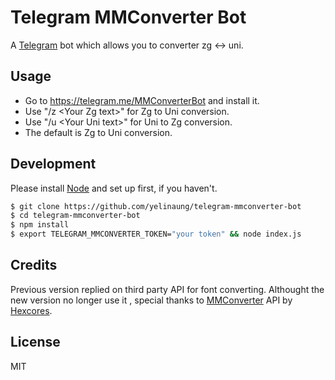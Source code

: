# Telegram MMConverter Bot

A [Telegram](https://telegram.org) bot which allows you to converter zg <-> uni.

## Usage 

- Go to https://telegram.me/MMConverterBot and install it.
- Use "/z \<Your Zg text\>" for Zg to Uni conversion.
- Use "/u \<Your Uni text\>" for Uni to Zg conversion.
- The default is Zg to Uni conversion.

## Development 

Please install [Node](http://nodejs.org/) and set up first, if you haven't.

```bash
$ git clone https://github.com/yelinaung/telegram-mmconverter-bot
$ cd telegram-mmconverter-bot
$ npm install
$ export TELEGRAM_MMCONVERTER_TOKEN="your token" && node index.js
```

## Credits

Previous version replied on third party API for font converting. 
Althought the new version no longer use it , special thanks to [MMConverter](http://mmconverter.hexcores.com) API by [Hexcores](http://hexcores.com).

## License
MIT


